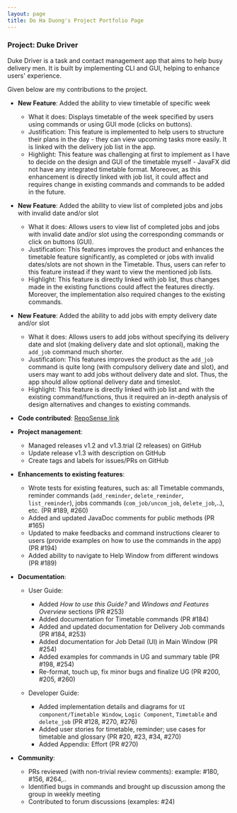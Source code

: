 ```yaml
---
layout: page
title: Do Ha Duong's Project Portfolio Page
---
```


### Project: Duke Driver

Duke Driver is a task and contact management app that aims to help busy delivery men. It is built by implementing CLI and GUI, helping to enhance users' experience.

Given below are my contributions to the project.

* **New Feature**: Added the ability to view timetable of specific week
  * What it does: Displays timetable of the week specified by users using commands or using GUI mode (clicks on buttons).
  * Justification: This feature is implemented to help users to structure their plans in the day - they can view upcoming tasks more easily. It is linked with the delivery job list in the app.
  * Highlight: This feature was challenging at first to implement as I have to decide on the design and GUI of the timetable myself - JavaFX did not have any integrated timetable format. Moreover, as this enhancement is directly linked with job list, it could affect and requires change in existing commands and commands to be added in the future.

* **New Feature**: Added the ability to view list of completed jobs and jobs with invalid date and/or slot
  * What it does: Allows users to view list of completed jobs and jobs with invalid date and/or slot using the corresponding commands or click on buttons (GUI).
  * Justification: This features improves the product and enhances the timetable feature significantly, as completed or jobs with invalid dates/slots are not shown in the Timetable. Thus, users can refer to this feature instead if they want to view the mentioned job lists.
  * Highlight: This feature is directly linked with job list, thus changes made in the existing functions could affect the features directly. Moreover, the implementation also required changes to the existing commands. 

* **New Feature**: Added the ability to add jobs with empty delivery date and/or slot
    * What it does: Allows users to add jobs without specifying its delivery date and slot (making delivery date and slot optional), making the `add_job` command much shorter.
    * Justification: This features improves the product as the `add_job` command is quite long (with compulsory delivery date and slot), and users may want to add jobs without delivery date and slot. Thus, the app should allow optional delivery date and timeslot.
    * Highlight: This feature is directly linked with job list and with the existing command/functions, thus it required an in-depth analysis of design alternatives and changes to existing commands. 


* **Code contributed**: [RepoSense link](https://nus-cs2103-ay2223s2.github.io/tp-dashboard/?search=dohaduong&breakdown=true)

* **Project management**:
    * Managed releases v1.2 and v1.3.trial (2 releases) on GitHub
    * Update release v1.3 with description on GitHub
    * Create tags and labels for issues/PRs on GitHub

* **Enhancements to existing features**:
    * Wrote tests for existing features, such as: all Timetable commands, reminder commands (`add_reminder`, `delete_reminder`, `list_reminder`), jobs commands (`com_job/uncom_job`, `delete_job`,..), etc. (PR #189, #260)
    * Added and updated JavaDoc comments for public methods (PR #165)
    * Updated to make feedbacks and command instructions clearer to users (provide examples on how to use the commands in the app) (PR #194)
    * Added ability to navigate to Help Window from different windows (PR #189)

* **Documentation**:
    * User Guide:
        * Added _How to use this Guide?_ and _Windows and Features Overview_ sections (PR #253)
        * Added documentation for Timetable commands (PR #184)
        * Added and updated documentation for Delivery Job commands (PR #184, #253)
        * Added documentation for Job Detail (UI) in Main Window (PR #254)
        * Added examples for commands in UG and summary table (PR #198, #254)
        * Re-format, touch up, fix minor bugs and finalize UG (PR #200, #205, #260)
      
    * Developer Guide:
        * Added implementation details and diagrams for `UI component/Timetable Window`, `Logic Component`, `Timetable` and `delete_job` (PR #128, #270, #276)
        * Added user stories for timetable, reminder; use cases for timetable and glossary (PR #20, #23, #34, #270)
        * Added Appendix: Effort (PR #270)

* **Community**:
    * PRs reviewed (with non-trivial review comments): example: #180, #156, #264,.. 
    * Identified bugs in commands and brought up discussion among the group in weekly meeting
    * Contributed to forum discussions (examples: #24)



